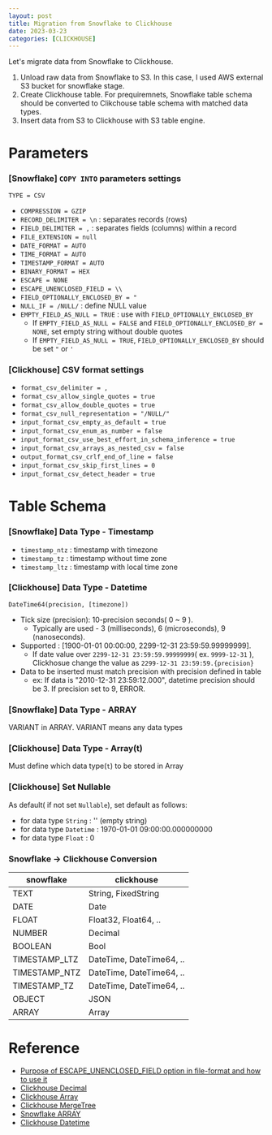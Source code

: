 ```yaml
---
layout: post
title: Migration from Snowflake to Clickhouse
date: 2023-03-23
categories: [CLICKHOUSE]
---
```


Let's migrate data from Snowflake to Clickhouse.

1. Unload raw data from Snowflake to S3. In this case, I used AWS external S3 bucket for snowflake stage.
2. Create Clickhouse table. For prequiremnets, Snowflake table schema should be converted to Clikchouse table schema with matched data types.
3. Insert data from S3 to Clickhouse with S3 table engine. 

# Parameters
### [Snowflake] `COPY INTO` parameters settings 
`TYPE = CSV`

- `COMPRESSION = GZIP` 
- `RECORD_DELIMITER = \n` : separates records (rows)
- `FIELD_DELIMITER = ,` : separates fields (columns) within a record
- `FILE_EXTENSION = null`
- `DATE_FORMAT = AUTO`
- `TIME_FORMAT = AUTO`
- `TIMESTAMP_FORMAT = AUTO`
- `BINARY_FORMAT = HEX`
- `ESCAPE = NONE`
- `ESCAPE_UNENCLOSED_FIELD = \\`
- `FIELD_OPTIONALLY_ENCLOSED_BY = "`
- `NULL_IF = /NULL/` : define NULL value
- `EMPTY_FIELD_AS_NULL = TRUE` : use with `FIELD_OPTIONALLY_ENCLOSED_BY`
    - If `EMPTY_FIELD_AS_NULL = FALSE` and `FIELD_OPTIONALLY_ENCLOSED_BY = NONE`, set empty string without double quotes
    - If `EMPTY_FIELD_AS_NULL = TRUE`, `FIELD_OPTIONALLY_ENCLOSED_BY` should be set `"` or `'`

### [Clickhouse] CSV format settings
- `format_csv_delimiter = ,`
- `format_csv_allow_single_quotes = true` 
- `format_csv_allow_double_quotes = true`
- `format_csv_null_representation = "/NULL/"`
- `input_format_csv_empty_as_default = true`
- `input_format_csv_enum_as_number = false`
- `input_format_csv_use_best_effort_in_schema_inference = true`
- `input_format_csv_arrays_as_nested_csv = false`
- `output_format_csv_crlf_end_of_line = false`
- `input_format_csv_skip_first_lines = 0`
- `input_format_csv_detect_header = true`

# Table Schema

### [Snowflake] Data Type - Timestamp

- `timestamp_ntz` : timestamp with timezone
- `timestamp_tz` : timestamp without time zone
- `timestamp_ltz` : timestamp with local time zone

### [Clickhouse] Data Type - Datetime
```
DateTime64(precision, [timezone])
```
- Tick size (precision): 10-precision seconds( 0 ~ 9 ). 
    - Typically are used - 3 (milliseconds), 6 (microseconds), 9 (nanoseconds).
- Supported : [1900-01-01 00:00:00, 2299-12-31 23:59:59.99999999]. 
    - If date value over `2299-12-31 23:59:59.99999999`( ex. `9999-12-31` ), Clickhosue change the value as `2299-12-31 23:59:59.{precision}`
- Data to be inserted must match precision with precision defined in table
    - ex: If data is "2010-12-31 23:59:12.000", datetime precision should be 3. If precision set to 9, ERROR.


### [Snowflake] Data Type - ARRAY
VARIANT in ARRAY. VARIANT means any data types

### [Clickhouse] Data Type - Array(t)
Must define which data type(`t`) to be stored in Array

### [Clickhouse] Set Nullable
As default( if not set `Nullable`), set default as follows:
- for data type `String` : '' (empty string)
- for data type `Datetime` : 1970-01-01 09:00:00.000000000
- for data type `Float` : 0

### Snowflake -> Clickhouse Conversion

|snowflake|clickhouse|
|---------|---|
| TEXT | String, FixedString |
| DATE | Date |
| FLOAT | Float32, Float64, .. | 
| NUMBER | Decimal |
| BOOLEAN | Bool |
| TIMESTAMP_LTZ | DateTime, DateTime64, .. |
| TIMESTAMP_NTZ | DateTime, DateTime64, .. |
| TIMESTAMP_TZ | DateTime, DateTime64, .. |
| OBJECT | JSON |
| ARRAY | Array |


# Reference
- [Purpose of ESCAPE_UNENCLOSED_FIELD option in file-format and how to use it](https://community.snowflake.com/s/article/Use-of-ESCAPE-UNENCLOSED-FIELD-option-in-file-format)
- [Clickhouse Decimal](https://clickhouse.com/docs/en/sql-reference/data-types/decimal)
- [Clickhouse Array](https://clickhouse.com/docs/en/sql-reference/data-types/array#working-with-data-types)
- [Clickhouse MergeTree](https://clickhouse.com/docs/en/engines/table-engines/mergetree-family/mergetree)
- [Snowflake ARRAY](https://docs.snowflake.com/en/sql-reference/data-types-semistructured#label-data-type-variant)
- [Clickhouse Datetime](https://clickhouse.com/docs/en/sql-reference/data-types/datetime64)